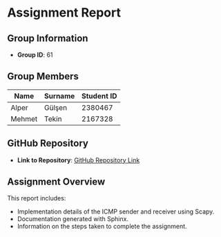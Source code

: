 # Assignment Report

## Group Information
- **Group ID**: 61

## Group Members
| Name           | Surname       | Student ID     |
|----------------|---------------|----------------|
| Alper          | Gülşen        | 2380467        |
| Mehmet         | Tekin         | 2167328        |

## GitHub Repository
- **Link to Repository**: [GitHub Repository Link](https://github.com/Alpergulsen/covertovert)
## Assignment Overview
This report includes:
- Implementation details of the ICMP sender and receiver using Scapy.
- Documentation generated with Sphinx.
- Information on the steps taken to complete the assignment.
